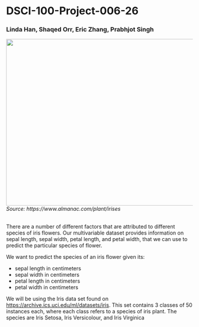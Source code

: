 # DSCI-100-Project-006-26

### Linda Han, Shaqed Orr, Eric Zhang, Prabhjot Singh

<img src="https://www.almanac.com/sites/default/files/styles/landscape/public/image_nodes/iris-flowers.jpg?itok=yVwKlyWK" width =650px height=450px>
<i>Source: https://www.almanac.com/plant/irises</i>
<br><br>

There are a number of different factors that are attributed to different species of iris flowers. Our multivariable dataset provides information on sepal length, sepal width, petal length, and petal width, that we can use to predict the particular species of flower.

We want to predict the species of an iris flower given its:

- sepal length in centimeters
- sepal width in centimeters
- petal length in centimeters
- petal width in centimeters


We will be using the Iris data set found on https://archive.ics.uci.edu/ml/datasets/iris. This set contains 3 classes of 50 instances each, where each class refers to a species of iris plant. The species are Iris Setosa, Iris Versicolour, and Iris Virginica
